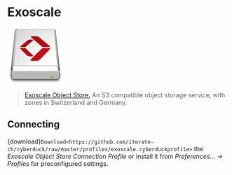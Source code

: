 Exoscale
====

![Exoscale Drive Icon](_images/exoscale.png)

> [Exoscale Object Store.](https://www.exoscale.com/object-storage/) An S3 compatible object storage service, with zones in Switzerland and Germany.

## Connecting

{download}`Download<https://github.com/iterate-ch/cyberduck/raw/master/profiles/exoscale.cyberduckprofile>` the *Exoscale Object Store Connection Profile* or install it from *Preferences… → Profiles* for preconfigured settings.